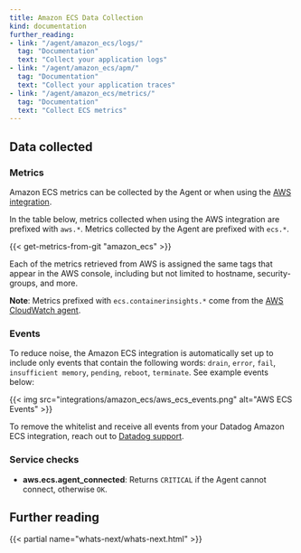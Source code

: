 ```yaml
---
title: Amazon ECS Data Collection
kind: documentation
further_reading:
- link: "/agent/amazon_ecs/logs/"
  tag: "Documentation"
  text: "Collect your application logs"
- link: "/agent/amazon_ecs/apm/"
  tag: "Documentation"
  text: "Collect your application traces"
- link: "/agent/amazon_ecs/metrics/"
  tag: "Documentation"
  text: "Collect ECS metrics"
---
```


## Data collected

### Metrics

Amazon ECS metrics can be collected by the Agent or when using the [AWS integration][1].

In the table below, metrics collected when using the AWS integration are prefixed with `aws.*`. Metrics collected by the Agent are prefixed with `ecs.*`.

{{< get-metrics-from-git "amazon_ecs" >}}

Each of the metrics retrieved from AWS is assigned the same tags that appear in the AWS console, including but not limited to hostname, security-groups, and more.

**Note**: Metrics prefixed with `ecs.containerinsights.*` come from the [AWS CloudWatch agent][2].

### Events

To reduce noise, the Amazon ECS integration is automatically set up to include only events that contain the following words: `drain`, `error`, `fail`, `insufficient memory`, `pending`, `reboot`, `terminate`. See example events below:

{{< img src="integrations/amazon_ecs/aws_ecs_events.png" alt="AWS ECS Events" >}}

To remove the whitelist and receive all events from your Datadog Amazon ECS integration, reach out to [Datadog support][3].

### Service checks

- **aws.ecs.agent_connected**: Returns `CRITICAL` if the Agent cannot connect, otherwise `OK`.

## Further reading

{{< partial name="whats-next/whats-next.html" >}}

[1]: /integrations/amazon_web_services/
[2]: https://docs.aws.amazon.com/AmazonCloudWatch/latest/monitoring/deploy-container-insights-ECS-instancelevel.html
[3]: https://docs.datadoghq.com/help/
